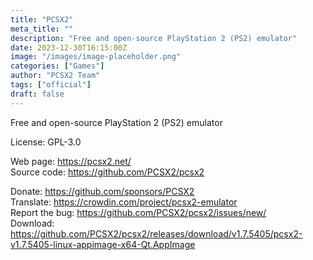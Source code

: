 ```yaml
---
title: "PCSX2"
meta_title: ""
description: "Free and open-source PlayStation 2 (PS2) emulator"
date: 2023-12-30T16:15:00Z
image: "/images/image-placeholder.png"
categories: ["Games"]
author: "PCSX2 Team"
tags: ["official"]
draft: false
---
```


Free and open-source PlayStation 2 (PS2) emulator

License: GPL-3.0

Web page: https://pcsx2.net/  
Source code: https://github.com/PCSX2/pcsx2

Donate: https://github.com/sponsors/PCSX2  
Translate: https://crowdin.com/project/pcsx2-emulator  
Report the bug: https://github.com/PCSX2/pcsx2/issues/new/  
Download: https://github.com/PCSX2/pcsx2/releases/download/v1.7.5405/pcsx2-v1.7.5405-linux-appimage-x64-Qt.AppImage
